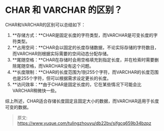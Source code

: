 # CHAR 和 VARCHAR 的区别？

CHAR和VARCHAR的区别可以总结如下：

1. **存储方式：**CHAR是固定长度的字符类型，而VARCHAR是可变长度的字符类型。
2. **占用空间：**CHAR会以固定的长度存储数据，不论实际存储的字符数目，而VARCHAR则根据实际需要的空间动态分配存储。
3. **尾随空格：**CHAR在存储时会用空格填充到指定长度，并在检索时需要删除尾随空格，而VARCHAR没有这个问题。
4. **长度限制：**CHAR的长度范围为1到255个字符，而VARCHAR的长度范围也是255个字符，但可以根据需求设定更长的长度。
5. **访问效率：**由于CHAR是固定长度的，它在某些情况下可能会比VARCHAR稍微快一些。

综上所述，CHAR适合存储长度固定且固定大小的数据，而VARCHAR适用于长度可变的数据。


> 原文: <https://www.yuque.com/tulingzhouyu/db22bv/sifgcq659b34bzpz>